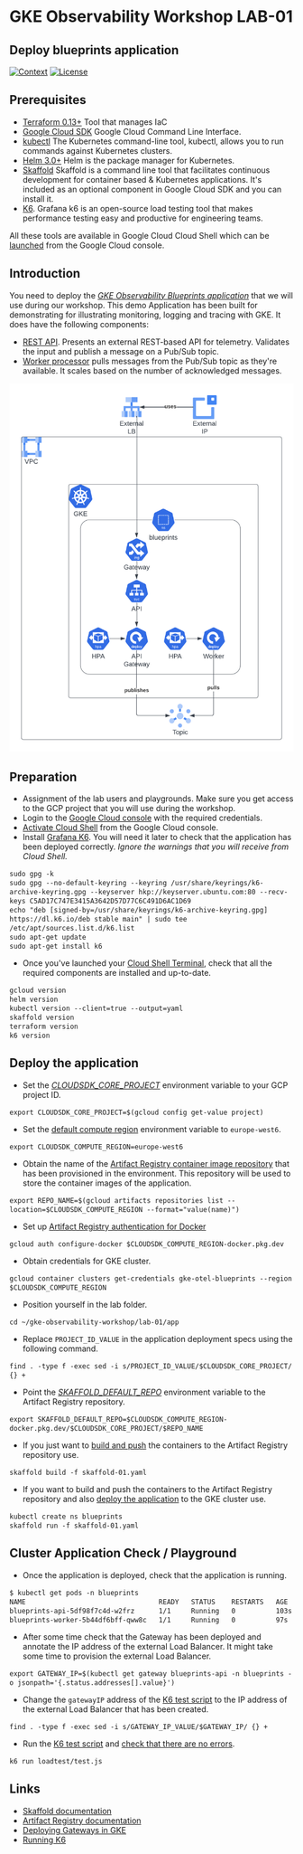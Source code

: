 # GKE Observability Workshop LAB-01

## Deploy blueprints application

[![Context](https://img.shields.io/badge/GKE%20Observability%20Workshop-01-blue.svg)](#)
[![License](https://img.shields.io/badge/License-Apache%202.0-blue.svg)](https://opensource.org/licenses/Apache-2.0)

## Prerequisites

* [Terraform 0.13+](https://developer.hashicorp.com/terraform/downloads) Tool that manages IaC 
* [Google Cloud SDK](https://cloud.google.com/sdk/docs/install) Google Cloud Command Line Interface.
* [kubectl](https://kubernetes.io/docs/tasks/tools/install-kubectl-linux/) The Kubernetes command-line tool, kubectl, allows you to run commands against Kubernetes clusters.
* [Helm 3.0+](https://helm.sh/docs/) Helm is the package manager for Kubernetes.
* [Skaffold](https://skaffold.dev/) Skaffold is a command line tool that facilitates continuous development for container based & Kubernetes applications. It's included as an optional component in Google Cloud SDK and you can install it.
* [K6](https://k6.io/docs/). Grafana k6 is an open-source load testing tool that makes performance testing easy and productive for engineering teams. 

All these tools are available in Google Cloud Cloud Shell which can be [launched](https://cloud.google.com/shell/docs/launching-cloud-shell) from the Google Cloud console.

## Introduction
You need to deploy the [*GKE Observability Blueprints application*](./app/) that we will use during our workshop. This demo Application has been built for demonstrating for illustrating monitoring, logging and tracing with GKE. It does have the following components:

* [REST API](./app/api). Presents an external REST-based API for telemetry. Validates the input and publish a message on a Pub/Sub topic.
* [Worker processor](./app/worker) pulls messages from the Pub/Sub topic as they're available. It scales based on the number of acknowledged messages.

![Demo App](../assets/demo-app.png)

## Preparation

* Assignment of the lab users and playgrounds. Make sure you get access to the GCP project that you will use during the workshop.
* Login to the [Google Cloud console](https://console.cloud.google.com) with the required credentials.
* [Activate Cloud Shell](https://cloud.google.com/shell/docs/launching-cloud-shell) from the Google Cloud console.
* Install [Grafana K6](https://k6.io/docs/get-started/installation/#debian-ubuntu). You will need it later to check that the application has been deployed correctly. *Ignore the warnings that you will receive from Cloud Shell.*
```
sudo gpg -k
sudo gpg --no-default-keyring --keyring /usr/share/keyrings/k6-archive-keyring.gpg --keyserver hkp://keyserver.ubuntu.com:80 --recv-keys C5AD17C747E3415A3642D57D77C6C491D6AC1D69
echo "deb [signed-by=/usr/share/keyrings/k6-archive-keyring.gpg] https://dl.k6.io/deb stable main" | sudo tee /etc/apt/sources.list.d/k6.list
sudo apt-get update
sudo apt-get install k6
```
* Once you've launched your [Cloud Shell Terminal](https://cloud.google.com/shell/docs/use-cloud-shell-terminal), check that all the required components are installed and up-to-date.
```
gcloud version
helm version
kubectl version --client=true --output=yaml
skaffold version
terraform version
k6 version
```

## Deploy the application

* Set the [*CLOUDSDK_CORE_PROJECT*](https://cloud.google.com/compute/docs/gcloud-compute#default_project) environment variable to your GCP project ID.
```
export CLOUDSDK_CORE_PROJECT=$(gcloud config get-value project)
```

* Set the [default compute region](https://cloud.google.com/compute/docs/gcloud-compute#set-default-region-zone-environment-variables) environment variable to `europe-west6`.
```
export CLOUDSDK_COMPUTE_REGION=europe-west6
```

* Obtain the name of the [Artifact Registry container image repository](https://cloud.google.com/sdk/gcloud/reference/artifacts/repositories/list) that has been provisioned in the environment. This repository will be used to store the container images of the application.

```
export REPO_NAME=$(gcloud artifacts repositories list --location=$CLOUDSDK_COMPUTE_REGION --format="value(name)")
```

* Set up [Artifact Registry authentication for Docker](https://cloud.google.com/artifact-registry/docs/docker/authentication#gcloud-helper)
```
gcloud auth configure-docker $CLOUDSDK_COMPUTE_REGION-docker.pkg.dev
```

* Obtain credentials for GKE cluster.
```
gcloud container clusters get-credentials gke-otel-blueprints --region $CLOUDSDK_COMPUTE_REGION
```

* Position yourself in the lab folder.
```
cd ~/gke-observability-workshop/lab-01/app
```

* Replace `PROJECT_ID_VALUE` in the application deployment specs using the following command.
```
find . -type f -exec sed -i s/PROJECT_ID_VALUE/$CLOUDSDK_CORE_PROJECT/ {} +
```

* Point the [*SKAFFOLD_DEFAULT_REPO*](https://skaffold.dev/docs/environment/image-registries/#:~:text=default%2Drepo%20%3Cmyrepo%3E-,SKAFFOLD_DEFAULT_REPO,-environment%20variable) environment variable to the Artifact Registry repository.
```
export SKAFFOLD_DEFAULT_REPO=$CLOUDSDK_COMPUTE_REGION-docker.pkg.dev/$CLOUDSDK_CORE_PROJECT/$REPO_NAME
```

* If you just want to [build and push](https://skaffold.dev/docs/builders/builder-types/docker/) the containers to the Artifact Registry repository use.
```
skaffold build -f skaffold-01.yaml
```

* If you want to build and push the containers to the Artifact Registry repository and also [deploy the application](https://skaffold.dev/docs/deployers/kubectl/) to the GKE cluster use.
```
kubectl create ns blueprints
skaffold run -f skaffold-01.yaml
```

## Cluster Application Check / Playground

* Once the application is deployed, check that the application is running.
```shell
$ kubectl get pods -n blueprints
NAME                                 READY   STATUS    RESTARTS   AGE
blueprints-api-5df98f7c4d-w2frz      1/1     Running   0          103s
blueprints-worker-5b44df6bff-qww8c   1/1     Running   0          97s
```

* After some time check that the Gateway has been deployed and annotate the IP address of the external Load Balancer. It might take some time to provision the external Load Balancer.
```
export GATEWAY_IP=$(kubectl get gateway blueprints-api -n blueprints -o jsonpath='{.status.addresses[].value}')
```

* Change the `gatewayIP` address of the [K6 test script](./app/loadtest/test.js) to the IP address of the external Load Balancer that has been created.
```
find . -type f -exec sed -i s/GATEWAY_IP_VALUE/$GATEWAY_IP/ {} +
```
* Run the [K6 test script](./app/loadtest/test.js) and [check that there are no errors](https://k6.io/docs/get-started/results-output/).
```
k6 run loadtest/test.js
```

## Links
- [Skaffold documentation](https://skaffold.dev/docs)
- [Artifact Registry documentation](https://cloud.google.com/artifact-registry/docs/docker/store-docker-container-images)
- [Deploying Gateways in GKE](https://cloud.google.com/kubernetes-engine/docs/how-to/deploying-gateways)
- [Running K6](https://k6.io/docs/get-started/running-k6/)
